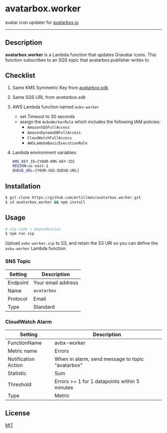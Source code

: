 # avatarbox.worker

avatar icon updater for [avatarbox.io](https://avatarbox.io)

---

## Description

**avatarbox.worker** is a Lambda function that updates Gravatar icons. This function subscribes to an SQS topic that avatarbox.publisher writes to.

## Checklist

1. Same KMS Symmetric Key from [avatarbox.sdk](https://github.com/mrtillman/avatarbox.sdk)
2. Same SQS URL from *avatarbox.sdk*
3. AWS Lambda function named `avbx-worker`
    - set Timeout to 30 seconds
    - assign the `AvbxWorkerRole` which includes the following IAM policies:
      - `AmazonSQSFullAccess`
      - `AmazonDynamoDBFullAccess`
      - `CloudWatchFullAccess`
      - `AWSLambdaBasicExecutionRole`

4. Lambda environment variables:

    ```sh
    KMS_KEY_ID={YOUR-KMS-KEY-ID}
    REGION=us-east-1
    QUEUE_URL={YOUR-SQS-QUEUE-URL}
    ```

## Installation

```sh
$ git clone https://github.com/mrtillman/avatarbox.worker.git
$ cd avatarbox.worker && npm install
```

## Usage

```sh
# zip code + dependencies
$ npm run zip
```

Upload `avbx-worker.zip` to S3, and retain the S3 URI so you can define the `avbx-worker` Lambda function.

### SNS Topic

|Setting|Description|
|---|---|
|Endpoint|Your email address|
|Name| `avatarbox`|
|Protocol|Email|
|Type| Standard|

### CloudWatch Alarm

|Setting|Description|
|---|---|
|FunctionName|avbx-worker|
|Metric name|Errors|
|Notification Action|When in alarm, send message to topic "avatarbox"|
|Statistic|Sum|
|Threshold|Errors >= 1 for 1 datapoints within 5 minutes|
|Type|Metric|

## License

[MIT](https://github.com/mrtillman/avatarbox.worker/blob/main/LICENSE)